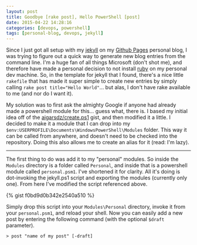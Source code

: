 ```yaml
---
layout: post
title: Goodbye [rake post], Hello PowerShell [post]
date: 2015-04-22 14:28:16
categories: [devops, powershell]
tags: [personal-blog, devops, jekyll]
---
```


Since I just got all setup with my [jekyll](http://jekyllrb.com/) on my [Github Pages](https://pages.github.com) personal blog, I was trying to figure out a quick way to generate new blog entries from the command line. I'm a huge fan of all things Microsoft (don't shot me), and therefore have made a personal decision to not install [ruby](https://www.ruby-lang.org/en/) on my personal dev machine. So, in the template for jekyll that I found, there's a nice little `rakefile` that has made it super simple to create new entries by simply calling `rake post title="Hello World"`... but alas, I don't have rake available to me (and nor do I want it).

My solution was to first ask the almighty Google if anyone had already made a powershell module for this... guess what, there is. I based my initial idea off of the [aigarsdz/create.ps1](https://gist.github.com/aigarsdz/6071059) gist, and then modified it a little. I decided to make it a module that I can drop into my `$env:USERPROFILE\Documents\WindowsPowerShell\Modules` folder. This way it can be called from anywhere, and doesn't need to be checked into the repository. Doing this also allows me to create an alias for it (read: I'm lazy).

-----

The first thing to do was add it to my "personal" modules. So inside the `Modules` directory is a folder called `Personal`, and inside that is a powershell module called `personal.psm1`. I've shortened it for clarity. All it's doing is dot-invoking the jekyll.ps1 script and exporting the modules (currently only one). From here I've modified the script referenced above.

{% gist f0bd9d0b342e2540a510 %}

Simply drop this script into your `Modules\Personal` directory, invoke it from your `personal.psm1`, and reload your shell. Now you can easily add a new post by entering the following command (with the optional `$draft` parameter).

    > post "name of my post" [-draft]
